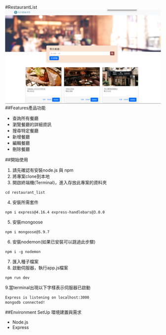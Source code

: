 #RestaurantList
![img.png](餐廳清單擴充CRUD截圖.png)
##Features產品功能
- 查詢所有餐廳
- 瀏覽餐廳的詳細資訊
- 搜尋特定餐廳
- 新增餐廳
- 編輯餐廳
- 刪除餐廳

##開始使用
1. 請先確認有安裝node.js 與 npm
2. 將專案clone到本地
3. 開啟終端機(Terminal)，進入存放此專案的資料夾
```
cd restaurant_list
```
4. 安裝所需套件
```
npm i express@4.16.4 express-handlebars@3.0.0
```
5. 安裝mongoose
```
npm i mongoose@5.9.7
```
6. 安裝nodemon(如果已安裝可以跳過此步驟)
```
npm i -g nodemon
```
7. 匯入種子檔案
8. 啟動伺服器，執行app.js檔案
```
npm run dev
```
9.當terminal出現以下字樣表示伺服器已啟動
```
Express is listening on localhost:3000
mongodb connected!
```


##Environment SetUp 環境建置與需求
- Node.js
- Express